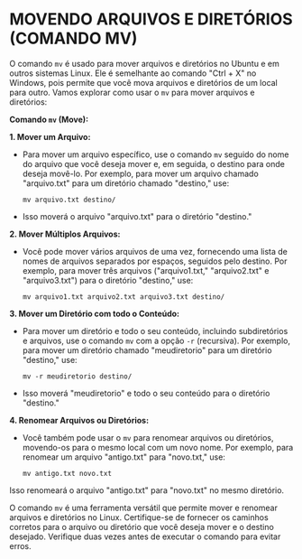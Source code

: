 # MOVENDO ARQUIVOS E DIRETÓRIOS (COMANDO MV)
O comando `mv` é usado para mover arquivos e diretórios no Ubuntu e em outros sistemas Linux. Ele é semelhante ao comando "Ctrl + X" no Windows, pois permite que você mova arquivos e diretórios de um local para outro. Vamos explorar como usar o `mv` para mover arquivos e diretórios:

**Comando `mv` (Move):**

**1. Mover um Arquivo:**

- Para mover um arquivo específico, use o comando `mv` seguido do nome do arquivo que você deseja mover e, em seguida, o destino para onde deseja movê-lo. Por exemplo, para mover um arquivo chamado "arquivo.txt" para um diretório chamado "destino," use:

   ```
   mv arquivo.txt destino/
   ```

- Isso moverá o arquivo "arquivo.txt" para o diretório "destino."

**2. Mover Múltiplos Arquivos:**

- Você pode mover vários arquivos de uma vez, fornecendo uma lista de nomes de arquivos separados por espaços, seguidos pelo destino. Por exemplo, para mover três arquivos ("arquivo1.txt," "arquivo2.txt" e "arquivo3.txt") para o diretório "destino," use:

   ```
   mv arquivo1.txt arquivo2.txt arquivo3.txt destino/
   ```

**3. Mover um Diretório com todo o Conteúdo:**

- Para mover um diretório e todo o seu conteúdo, incluindo subdiretórios e arquivos, use o comando `mv` com a opção `-r` (recursiva). Por exemplo, para mover um diretório chamado "meudiretorio" para um diretório "destino," use:

   ```
   mv -r meudiretorio destino/
   ```

- Isso moverá "meudiretorio" e todo o seu conteúdo para o diretório "destino."

**4. Renomear Arquivos ou Diretórios:**

- Você também pode usar o `mv` para renomear arquivos ou diretórios, movendo-os para o mesmo local com um novo nome. Por exemplo, para renomear um arquivo "antigo.txt" para "novo.txt," use:

   ```
   mv antigo.txt novo.txt
   ```

Isso renomeará o arquivo "antigo.txt" para "novo.txt" no mesmo diretório.

O comando `mv` é uma ferramenta versátil que permite mover e renomear arquivos e diretórios no Linux. Certifique-se de fornecer os caminhos corretos para o arquivo ou diretório que você deseja mover e o destino desejado. Verifique duas vezes antes de executar o comando para evitar erros. 